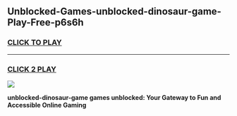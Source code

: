 
## Unblocked-Games-unblocked-dinosaur-game-Play-Free-p6s6h
<h3>
<a href="https://premium76.site?title=unblocked-dinosaur-game&ref=22A">CLICK TO PLAY</a></h3>
<hr>

<h3>
<a href="https://premium76.site?title=unblocked-dinosaur-game&ref=22A">CLICK 2 PLAY</a>
  
</h3>

<a href="https://premium76.site?title=unblocked-dinosaur-game&ref=22A"><img src="https://clearcache.store/games.png"></a>


**unblocked-dinosaur-game games unblocked: Your Gateway to Fun and Accessible Online Gaming**

